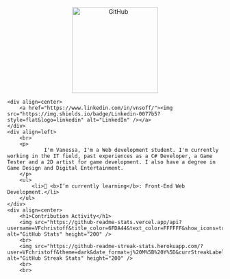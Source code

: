 <div>
    <div align=center>
        <img src="https://raw.githubusercontent.com/VFchristoff/VFchristoff/main/GitHub.png" alt="GitHub" height="200">
    </div>
    <div align=center>
    </div>
  
    <div align=center>
        <a href="https://www.linkedin.com/in/vnsoff/"><img src="https://img.shields.io/badge/Linkedin-0077b5?style=flat&logo=linkedin" alt="LinkedIn" /></a>
    </div>
    <div align=left>
        <br>
        <p>
                I'm Vanessa, I'm a Web development student. I'm currently working in the IT field, past experiences as a C# Developer, a Game Tester and a 2D artist for game development. I also have a degree in Game Design and Digital Entertainment.
        </p>
        <ul>
            <li>🌱 <b>I’m currently learning</b>: Front-End Web Development.</li>
        </ul>
    </div>
    <div align=center>
        <h1>Contribution Activity</h1>
        <img src="https://github-readme-stats.vercel.app/api?username=VFchristoff&title_color=6FDA44&text_color=FFFFFF&show_icons=true&icon_color=6FDA44&include_all_commits=true&count_private=true&theme=dark" alt="GitHub Stats" height="200" />
        <br>
        <img src="https://github-readme-streak-stats.herokuapp.com/?user=VFchristoff&theme=dark&date_format=j%20M%5B%20Y%5D&currStreakLabel=6FDA44&fire=6FDA44&ring=6FDA44" alt="GitHub Streak Stats" height="200" />
        <br>
        <br>
</div>
